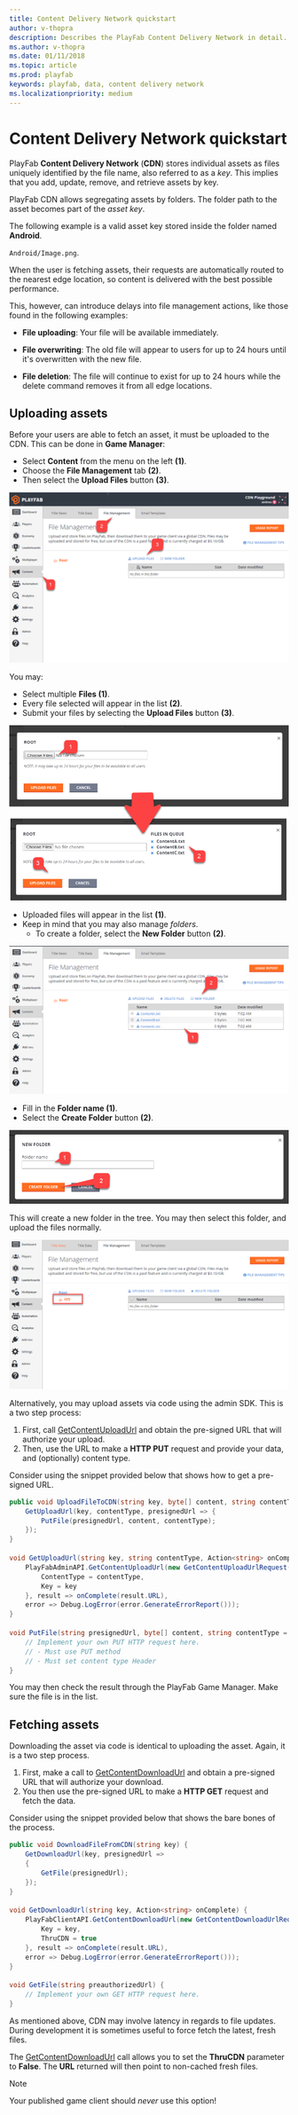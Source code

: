 ```yaml
---
title: Content Delivery Network quickstart
author: v-thopra
description: Describes the PlayFab Content Delivery Network in detail.
ms.author: v-thopra
ms.date: 01/11/2018
ms.topic: article
ms.prod: playfab
keywords: playfab, data, content delivery network
ms.localizationpriority: medium
---
```


# Content Delivery Network quickstart

PlayFab **Content Delivery Network** (**CDN**) stores individual assets as files uniquely identified by the file name, also referred to as a *key*. This implies that you add, update, remove, and retrieve assets by key.

PlayFab CDN allows segregating assets by folders. The folder path to the asset becomes part of the *asset key*.

The following example is a valid asset key stored inside the folder named **Android**.

 `Android/Image.png`.

When the user is fetching assets, their requests are automatically routed to the nearest edge location, so content is delivered with the best possible performance.

This, however, can introduce delays into file management actions, like those found in the following examples:

- **File uploading**: Your file will be available immediately.

- **File overwriting**: The old file will appear to users for up to 24 hours until it's overwritten with the new file.

- **File deletion**: The file will continue to exist for up to 24 hours while the delete command removes it from all edge locations.

## Uploading assets

Before your users are able to fetch an asset, it must be uploaded to the CDN. This can be done in **Game Manager**:

- Select **Content** from the menu on the left **(1)**.
- Choose the **File Management** tab **(2)**.
- Then select the **Upload Files** button **(3)**.

![Game Manager - Content - File Management - Upload Files](../../data/content-delivery-network/media/tutorials/game-manager-content-file-management-upload-files.png)  

You may:

- Select multiple **Files (1)**.
- Every file selected will appear in the list **(2)**.
- Submit your files by selecting the **Upload Files** button **(3)**.

![Game Manager - Choose and Upload Files](../../data/content-delivery-network/media/tutorials/game-manager-choose-and-upload-files.png)  

- Uploaded files will appear in the list **(1)**.
- Keep in mind that you may also manage *folders*.
  - To create a folder, select the **New Folder** button **(2)**.

![Game Manager - Content - File Management - File List and New Folder](../../data/content-delivery-network/media/tutorials/game-manager-content-file-management-file-list-new-folder.png)  

- Fill in the **Folder name (1)**.
- Select the **Create Folder** button **(2)**.

![Game Manager - Create New Folder](../../data/content-delivery-network/media/tutorials/game-manager-create-new-folder.png)  

This will create a new folder in the tree. You may then select this folder, and upload the files normally.

![Game Manager - Content - File Management - Select Folder](../../data/content-delivery-network/media/tutorials/game-manager-content-file-management-select-folder.png)  

Alternatively, you may upload assets via code using the admin SDK. This is a two step process:

1. First, call [GetContentUploadUrl](xref:titleid.playfabapi.com.admin.content.getcontentuploadurl) and obtain the pre-signed URL that will authorize your upload.
2. Then, use the URL to make a **HTTP PUT** request and provide your data, and (optionally) content type.

Consider using the snippet provided below that shows how to get a pre-signed URL.

```csharp
public void UploadFileToCDN(string key, byte[] content, string contentType = "binary/octet-stream") {
    GetUploadUrl(key, contentType, presignedUrl => {
        PutFile(presignedUrl, content, contentType);
    });
}

void GetUploadUrl(string key, string contentType, Action<string> onComplete) {
    PlayFabAdminAPI.GetContentUploadUrl(new GetContentUploadUrlRequest() {
        ContentType = contentType,
        Key = key
    }, result => onComplete(result.URL),
    error => Debug.LogError(error.GenerateErrorReport()));
}

void PutFile(string presignedUrl, byte[] content, string contentType = "binary/octet-stream") {
    // Implement your own PUT HTTP request here.
    // - Must use PUT method
    // - Must set content type Header
}
```

You may then check the result through the PlayFab Game Manager. Make sure the file is in the list.

## Fetching assets

Downloading the asset via code is identical to uploading the asset. Again, it is a two step process.

1. First, make a call to [GetContentDownloadUrl](xref:titleid.playfabapi.com.client.content.getcontentdownloadurl) and obtain a pre-signed URL that will authorize your download.
2. You then use the  pre-signed URL to make a **HTTP GET** request and fetch the data.

Consider using the snippet provided below that shows the bare bones of the process.

```csharp
public void DownloadFileFromCDN(string key) {
    GetDownloadUrl(key, presignedUrl =>
    {
        GetFile(presignedUrl);
    });
}

void GetDownloadUrl(string key, Action<string> onComplete) {
    PlayFabClientAPI.GetContentDownloadUrl(new GetContentDownloadUrlRequest() {
        Key = key,
        ThruCDN = true
    }, result => onComplete(result.URL),
    error => Debug.LogError(error.GenerateErrorReport()));
}

void GetFile(string preauthorizedUrl) {
    // Implement your own GET HTTP request here.
}
```

As mentioned above, CDN may involve latency in regards to file updates. During development it is sometimes useful to force fetch the latest, fresh files.

The  [GetContentDownloadUrl](xref:titleid.playfabapi.com.client.content.getcontentdownloadurl) call allows you to set the **ThruCDN** parameter to **False**. The **URL** returned will then point to non-cached fresh files.

> [!NOTE]
> Your published game client should *never* use this option!
